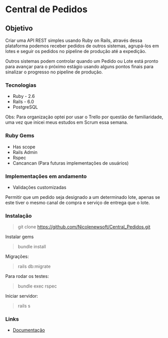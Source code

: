 # Central de Pedidos

## Objetivo 

Criar uma API REST simples usando Ruby on Rails, através dessa plataforma podemos receber pedidos de outros sistemas, agrupá-los em lotes e seguir os pedidos no pipeline de produção até a expedição.

Outros sistemas podem controlar quando um Pedido ou Lote está pronto para avançar para o próximo estágio usando alguns pontos finais para sinalizar o progresso no pipeline de produção.

### Tecnologias

* Ruby - 2.6
* Rails - 6.0
* PostgreSQL

Obs: Para organização optei por usar o Trello por questão de familiaridade, uma vez que inicei meus estudos em Scrum essa semana.

### Ruby Gems

* Has scope
* Rails Admin
* Rspec
* Cancancan (Para futuras implementações de usuários)

### Implementações em andamento

* Validações customizadas

Permitir que um pedido seja designado a um determinado lote, apenas se este tiver o mesmo canal de compra e serviço de entrega que o lote.

### Instalação

>git clone https://github.com/Nicolenewsoft/Central_Pedidos.git

Instalar gems

>bundle install

Migrações:

>rails db:migrate

Para rodar os testes:

>bundle exec rspec

Iniciar servidor:

>rails s

### Links

* [Documentação](https://web.postman.co/collections/11755710-91affed9-75bb-40b6-aa9e-908de3b28de9?version=latest&workspace=71e5c54c-7aa9-4739-8bc3-c518376b6765)

